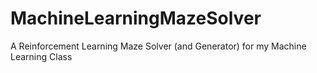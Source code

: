 # MachineLearningMazeSolver
A Reinforcement Learning Maze Solver (and Generator) for my Machine Learning Class
